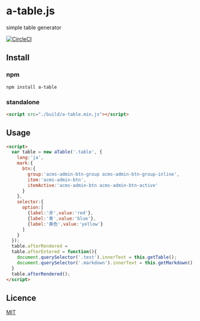 # a-table.js
simple table generator

[![CircleCI](https://circleci.com/gh/appleple/a-table.js.svg?style=shield)](https://circleci.com/gh/appleple/a-table.js)

## Install

### npm
`npm install a-table`

### standalone
```html
<script src="./build/a-table.min.js"></script>
```

## Usage
```html
<script>
  var table = new aTable('.table', {
    lang:'ja',
    mark:{
      btn:{
        group:'acms-admin-btn-group acms-admin-btn-group-inline',
        item:'acms-admin-btn',
        itemActive:'acms-admin-btn acms-admin-btn-active'
      }
    },
    selector:{
      option:[
        {label:'赤',value:'red'},
        {label:'青',value:'blue'},
        {label:'黄色',value:'yellow'}
      ]
    }
  });
  table.afterRendered =
  table.afterEntered = function(){
    document.querySelector('.test').innerText = this.getTable();
    document.querySelector('.markdown').innerText = this.getMarkdown();
  }
  table.afterRendered();
</script>
```

## Licence
[MIT](https://github.com/appleple/a-table.js/blob/master/LICENSE)

